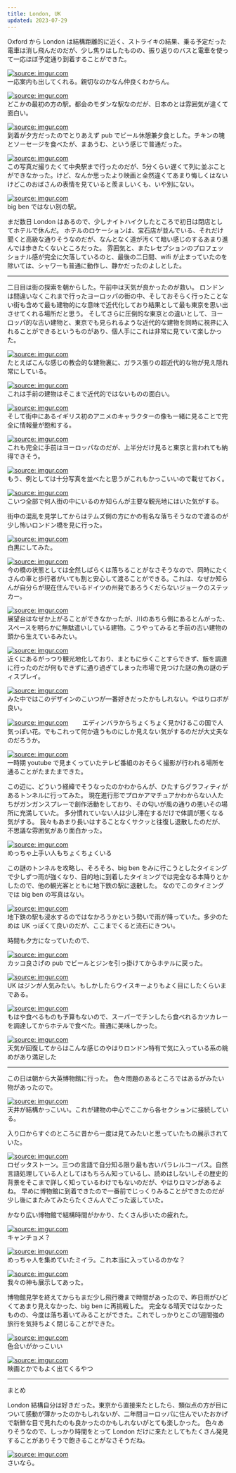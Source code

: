 ```yaml
---
title: London, UK
updated: 2023-07-29
---
```


Oxford から London は結構距離的に近く、ストライキの結果、乗る予定だった電車は消し飛んだのだが、少し焦りはしたものの、振り返りのバスと電車を使って一応ほぼ予定通り到着することができた。

<a href="https://imgur.com/cIfsj3K"><img src="https://i.imgur.com/cIfsj3K.jpg" title="source: imgur.com" /></a>  
一応案内も出してくれる。親切なのかなん仲良くわからん。

<a href="https://imgur.com/wIbStmJ"><img src="https://i.imgur.com/wIbStmJ.jpg" title="source: imgur.com" /></a>  
どこかの最初の方の駅。都会のモダンな駅なのだが、日本のとは雰囲気が違くて面白い。

<a href="https://imgur.com/XOpK4tF"><img src="https://i.imgur.com/XOpK4tF.jpg" title="source: imgur.com" /></a>  
到着が夕方だったのでとりあえず pub でビール休憩兼夕食とした。チキンの塊とソーセージを食べたが、まあうむ、という感じで普通だった。

<a href="https://imgur.com/tVkMcKp"><img src="https://i.imgur.com/tVkMcKp.jpg" title="source: imgur.com" /></a>  
この写真だ撮りたくて中央駅まで行ったのだが、5分くらい遅くて列に並ぶことができなかった。けど、なんか思ったより映画と全然違くてあまり悔しくはないけどこのおばさんの表情を見ていると羨ましいくも、いや別にない。

<a href="https://imgur.com/bmP2wyR"><img src="https://i.imgur.com/bmP2wyR.jpg" title="source: imgur.com" /></a>  
big ben ではない別の駅。

まだ数日 London はあるので、少しナイトハイクしたところで初日は閉店としてホテルで休んだ。
ホテルのロケーションは、宝石店が並んでいる、それだけ聞くと高級な通りそうなのだが、なんとなく道が汚くて暗い感じのするあまり進んでは歩きたくないところだった。
雰囲気と、またレセプションのプロフェッショナル感が完全に欠落しているのと、最後の二日間、wifi が止まっていたのを除いては、シャワーも普通に動作し、静かだったのよしとした。

--- 

二日目は街の探索を朝からした。午前中は天気が良かったのが救い。
ロンドンは間違いなくこれまで行ったヨーロッパの街の中、そしておそらく行ったことない街も含めて最も建物的にな意味で近代化しており結果として最も東京を思い出させてくれる場所だと思う。
そしてさらに圧倒的な東京との違いとして、ヨーロッパ的な古い建物と、東京でも見られるような近代的な建物を同時に視界に入れることができるというものがあり、個人手にこれは非常に見ていて楽しかった。

<a href="https://imgur.com/k8swjij"><img src="https://i.imgur.com/k8swjij.jpg" title="source: imgur.com" /></a>  
たとえばこんな感じの教会的な建物裏に、ガラス張りの超近代的な物が見え隠れ常にしている。

<a href="https://imgur.com/sMyQJjj"><img src="https://i.imgur.com/sMyQJjj.jpg" title="source: imgur.com" /></a>  
これは手前の建物はそこまで近代的ではないものの面白い。

<a href="https://imgur.com/7nxmgcm"><img src="https://i.imgur.com/7nxmgcm.jpg" title="source: imgur.com" /></a>  
そして街中にあるイギリス初のアニメのキャラクターの像も一緒に見ることで完全に情報量が飽和する。

<a href="https://imgur.com/W5o1al1"><img src="https://i.imgur.com/W5o1al1.jpg" title="source: imgur.com" /></a>  
これも完全に手前はヨーロッパなのだが、上半分だけ見ると東京と言われても納得できそう。

<a href="https://imgur.com/0Vqbtq3"><img src="https://i.imgur.com/0Vqbtq3.jpg" title="source: imgur.com" /></a>  
もう、例としては十分写真を並べたと思うがこれもかっこいいので載せておく。

<a href="https://imgur.com/k54robk"><img src="https://i.imgur.com/k54robk.jpg" title="source: imgur.com" /></a>  
こいつ全部で何人街の中にいるのか知らんが主要な観光地にはいた気がする。

街中の混乱を見学してからはテムズ側の方にかの有名な落ちそうなので渡るのが少し怖いロンドン橋を見に行った。

<a href="https://imgur.com/MNNEvXQ"><img src="https://i.imgur.com/MNNEvXQ.jpg" title="source: imgur.com" /></a>  
白黒にしてみた。

<a href="https://imgur.com/mnKSYeP"><img src="https://i.imgur.com/mnKSYeP.jpg" title="source: imgur.com" /></a>  
今の橋の状態としては全然しばらくは落ちることがなさそうなので、同時にたくさんの車と歩行者がいても割と安心して渡ることができる。これは、なぜか知らんが自分らが現在住んでいるドイツの州発であろうくだらないジョークのステッカー。

<a href="https://imgur.com/xZDT0i6"><img src="https://i.imgur.com/xZDT0i6.jpg" title="source: imgur.com" /></a>  
展望台はなぜか上がることができなかったが、川のあちら側にあるとんがった、スペースを明らかに無駄遣いしている建物。こうやってみると手前の古い建物の頭から生えているみたい。

<a href="https://imgur.com/cthNPGM"><img src="https://i.imgur.com/cthNPGM.jpg" title="source: imgur.com" /></a>  
近くにあるがっつり観光地化しており、まともに歩くことすらできず、飯を調達に行ったのだが何もできずに通り過ぎてしまった市場で見つけた謎の魚の謎のディスプレイ。

<a href="https://imgur.com/DMowKma"><img src="https://i.imgur.com/DMowKma.jpg" title="source: imgur.com" /></a>  
みた中ではこのデザインのこいつが一番好きだったかもしれない。やはりロボが良い。

<a href="https://imgur.com/yXW8rCg"><img src="https://i.imgur.com/yXW8rCg.jpg" title="source: imgur.com" /></a>　　
エディンバラからちょくちょく見かけるこの国で人気っぽい花。でもこれって何か違うものにしか見えない気がするのだが大丈夫なのだろうか。

<a href="https://imgur.com/KGzukJr"><img src="https://i.imgur.com/KGzukJr.jpg" title="source: imgur.com" /></a>  
一時期 youtube で見まくっていたテレビ番組のおそらく撮影が行われる場所を通ることがたまたまできた。

この辺に、どういう経緯でそうなったのかわからんが、ひたすらグラフィティがあるトンネルに行ってみた。
現在進行形でプロかアマチュアかわからない人たちがガンガンスプレーで創作活動をしており、その匂いが風の通りの悪いその場所に充満していた。
多分慣れていない人は少し滞在するだけで体調が悪くなる気がする。
我々もあまり長いはすることなくサクッと往復し退散したのだが、不思議な雰囲気があり面白かった。

<a href="https://imgur.com/wDQUA6K"><img src="https://i.imgur.com/wDQUA6K.jpg" title="source: imgur.com" /></a>  
めっちゃ上手い人もちょくちょくいる

この謎のトンネルを攻略し、そろそろ、big ben をみに行こうとしたタイミングで少しずつ雨が強くなり、目的地に到着したタイミングでは完全なる本降りとかしたので、他の観光客とともに地下鉄の駅に退散した。
なのでこのタイミングでは big ben の写真はない。

<a href="https://imgur.com/pDIzNHp"><img src="https://i.imgur.com/pDIzNHp.jpg" title="source: imgur.com" /></a>  
地下鉄の駅も浸水するのではなかろうかという勢いで雨が降っていた。多少のためは UK っぽくて良いのだが、ここまでくると流石にきつい。

時間も夕方になっていたので、

<a href="https://imgur.com/4tkMEoi"><img src="https://i.imgur.com/4tkMEoi.jpg" title="source: imgur.com" /></a>  
カッコ良さげの pub でビールとジンを引っ掛けてからホテルに戻った。

<a href="https://imgur.com/5UMerHY"><img src="https://i.imgur.com/5UMerHY.jpg" title="source: imgur.com" /></a>  
UK はジンが人気みたい。もしかしたらウイスキーよりもよく目にしたくらいまである。

<a href="https://imgur.com/1X2QWvV"><img src="https://i.imgur.com/1X2QWvV.jpg" title="source: imgur.com" /></a>  
もはや食べるものも予算もないので、スーパーでチンしたら食べれるカツカレーを調達してからホテルで食べた。普通に美味しかった。

<a href="https://imgur.com/3BCe8oj"><img src="https://i.imgur.com/3BCe8oj.jpg" title="source: imgur.com" /></a>  
天気が回復してからはこんな感じのやはりロンドン特有で気に入っている系の眺めがあり満足した

---

この日は朝から大英博物館に行った。
色々問題のあるところではあるがみたい物があったので。

<a href="https://imgur.com/1BW9Pbr"><img src="https://i.imgur.com/1BW9Pbr.jpg" title="source: imgur.com" /></a>  
天井が結構かっこいい。これが建物の中心でここから各セクションに接続している。

入り口からすぐのところに昔から一度は見てみたいと思っていたもの展示されていた。

<a href="https://imgur.com/6FcrsaD"><img src="https://i.imgur.com/6FcrsaD.jpg" title="source: imgur.com" /></a>  
ロゼッタストーン。三つの言語で自分知る限り最も古いパラレルコーパス。自然言語処理している人としてはもちろん知っているし、読めはしないしその歴史的背景をそこまで詳しく知っているわけでもないのだが、やはりロマンがあるよね。
早めに博物館に到着できたので一番前でじっくりみることができたのだが少し後にまたみてみたらたくさん人でごった返していた。

かなり広い博物館で結構時間がかかり、たくさん歩いたの疲れた。

<a href="https://imgur.com/LB9auOr"><img src="https://i.imgur.com/LB9auOr.jpg" title="source: imgur.com" /></a>  
キャンチョメ？

<a href="https://imgur.com/P5Uw0r7"><img src="https://i.imgur.com/P5Uw0r7.jpg" title="source: imgur.com" /></a>  
めっちゃ人を集めていたミイラ。これ本当に入っているのかな？

<a href="https://imgur.com/PZxXqFo"><img src="https://i.imgur.com/PZxXqFo.jpg" title="source: imgur.com" /></a>  
我々の神も展示してあった。


博物館見学を終えてからもまだ少し飛行機まで時間があったので、昨日雨がひどくてあまり見えなかった、big ben に再挑戦した。
完全なる晴天ではなかったものの、今度は落ち着いてみることができた。これでしっかりとこの1週間強の旅行を気持ちよく閉じることができた。

<a href="https://imgur.com/nj532fN"><img src="https://i.imgur.com/nj532fN.jpg" title="source: imgur.com" /></a>  
色合いがかっこいい

<a href="https://imgur.com/9iGOtRS"><img src="https://i.imgur.com/9iGOtRS.jpg" title="source: imgur.com" /></a>  
映画とかでもよく出てくるやつ

--- 

まとめ

London 結構自分は好きだった。東京から直接来たとしたら、類似点の方が目について感動が薄かったのかもしれないが、二年間ヨーロッパに住んでいたおかげで新鮮な目で見れたのも良かったのかもしれないがとても楽しかった。
色々ありそうなので、しっかり時間をとって London だけに来たとしてもたくさん発見することがありそうで飽きることがなさそうだね。

<a href="https://imgur.com/9CThs5Z"><img src="https://i.imgur.com/9CThs5Z.jpg" title="source: imgur.com" /></a>  
さいなら。
